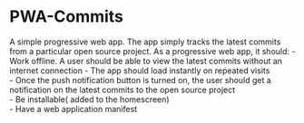 # PWA-Commits
A simple progressive web app. The app simply tracks the latest commits from a particular open source project. As a progressive web app, it should:
	- Work offline. A user should be able to view the latest commits without an internet connection
	- The app should load instantly on repeated visits     
	- Once the push notification button is turned on, the user should get a notification on the latest commits to the open source project     
	- Be installable( added to the homescreen)     
	- Have a web application manifest
